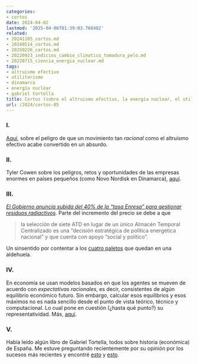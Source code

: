 ```yaml
---
categories:
- cortos
date: 2024-04-02
lastmod: '2025-04-06T01:39:03.768482'
related:
- 20241105_cortos.md
- 20240514_cortos.md
- 20250226_cortos.md
- 20220923_indicios_cambio_climatico_tomadura_pelo.md
- 20220715_ciencia_energia_nuclear.md
tags:
- altruismo efectivo
- utilitarismo
- dinamarca
- energía nuclear
- gabriel tortella
title: Cortos (sobre el altruismo efectivo, la energía nuclear, el utilitarismo, etc.)
url: /2024/cortos-05
---
```


### I.

[Aquí](https://forum.effectivealtruism.org/posts/8wWYmHsnqPvQEnapu/getting-on-a-different-train-can-effective-altruism-avoid),
sobre el peligro de que un movimiento tan _racional_ como el altruismo efectivo acabe convertido en un absurdo.

### II.

Tyler Cowen sobre los peligros, retos y oportunidades de las empresas enormes en países pequeños (como Novo Nordisk en Dinamarca),
[aquí](https://marginalrevolution.com/marginalrevolution/2024/03/small-countries-big-firms.html).

### III.

[_El Gobierno anuncia subida del 40% de la “tasa Enresa” para gestionar residuos radiactivos_](https://www.eldiario.es/agencias/gobierno-anuncia-subida-40-tasa-enresa-gestionar-residuos-radiactivos_1_10833286.html). Parte del incremento del precio se debe a que

> la selección de siete ATD en lugar de un único Almacén Temporal Centralizado es una “decisión estratégica de política energética nacional” y que cuenta con apoyo “social y político”.

Un sinsentido por contentar a los [cuatro paletos](https://es.wikipedia.org/wiki/Villar_de_Ca%C3%B1as#Demograf%C3%ADa) que quedan en una aldehuela.

### IV.

En economía se usan modelos basados en que los agentes se mueven de acuerdo con _expectativas racionales_, es decir, consistentes de algún equilibrio económico futuro. Sin embargo, calcular esos equilibrios y esos máximos no es nada sencillo desde el punto de vista teórico, técnico y computacional. Lo cual pone en cuestión (¿hasta qué punto?) su representatividad. Más, [aquí](https://statmodeling.stat.columbia.edu/2023/02/18/contradictions-within-economic-theory-all-well-known-but-still-important-and-i-think-not-taken-as-seriously-as-they-should-be/).

### V.

Había leído algún libro de Gabriel Tortella, todos sobre historia (económica) de España. Me estuve preguntando recientemente por su opinión por los sucesos más recientes y encontré
[esto](https://theobjective.com/espana/2024-03-09/votantes-creyentes/) y
[esto](https://theobjective.com/espana/cataluna/2023-10-01/gabriel-tortella-sanchez-separatistas/).